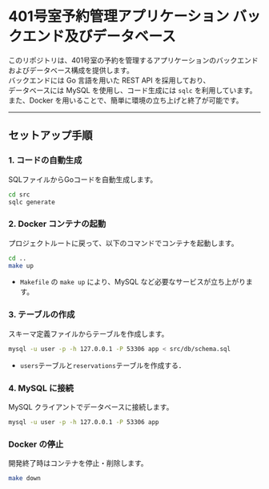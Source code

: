 # 401号室予約管理アプリケーション バックエンド及びデータベース

このリポジトリは、401号室の予約を管理するアプリケーションのバックエンドおよびデータベース構成を提供します。  
バックエンドには Go 言語を用いた REST API を採用しており、  
データベースには MySQL を使用し、コード生成には `sqlc` を利用しています。  
また、Docker を用いることで、簡単に環境の立ち上げと終了が可能です。

---

## セットアップ手順

### 1. コードの自動生成

SQLファイルからGoコードを自動生成します。

```bash
cd src
sqlc generate
```

### 2. Docker コンテナの起動

プロジェクトルートに戻って、以下のコマンドでコンテナを起動します。
```bash
cd ..
make up
```
- `Makefile` の `make up` により、MySQL など必要なサービスが立ち上がります。


### 3. テーブルの作成
スキーマ定義ファイルからテーブルを作成します。
```bash
mysql -u user -p -h 127.0.0.1 -P 53306 app < src/db/schema.sql
```
- `users`テーブルと`reservations`テーブルを作成する．


### 4. MySQL に接続
MySQL クライアントでデータベースに接続します。
```bash
mysql -u user -p -h 127.0.0.1 -P 53306 app
```

### Docker の停止
開発終了時はコンテナを停止・削除します。
```bash
make down
```